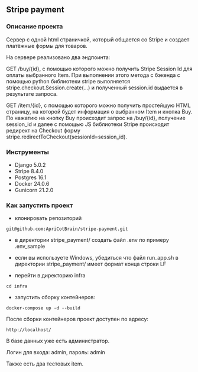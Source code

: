 ## Stripe payment

### Описание проекта

Cервер с одной html страничкой, который общается со Stripe и создает платёжные формы для товаров.

На сервере реализовано два эндпоинта:

GET /buy/{id}, c помощью которого можно получить Stripe Session Id для оплаты выбранного Item. При выполнении этого метода c бэкенда с помощью python библиотеки stripe выполняется stripe.checkout.Session.create(...) и полученный session.id выдается в результате запроса.

GET /item/{id}, c помощью которого можно получить простейшую HTML страницу, на которой будет информация о выбранном Item и кнопка Buy. По нажатию на кнопку Buy происходит запрос на /buy/{id}, получение session_id и далее  с помощью JS библиотеки Stripe происходит редирект на Checkout форму stripe.redirectToCheckout(sessionId=session_id).


### Инструменты

- Django 5.0.2
- Stripe 8.4.0
- Postgres 16.1
- Docker 24.0.6
- Gunicorn 21.2.0


### Как запустить проект

- клонировать репозиторий

```
git@github.com:ApriCotBrain/stripe-payment.git
```

- в директории stripe_payment/ создать файл .env по примеру .env_sample

- если вы используете Windows, убедиться что файл run_app.sh в директории stripe_payment/ имеет формат конца строки LF

- перейти в директорию infra

```
cd infra 
```

- запустить сборку контейнеров:

```
docker-compose up -d --build 
```

После сборки контейнеров проект доступен по адресу:

```
http://localhost/
```

В базе данных уже есть администратор. 

Логин для входа: admin, пароль: admin

Также есть два тестовых item.
